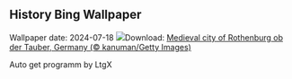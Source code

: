## History Bing Wallpaper
Wallpaper date: 2024-07-18
![](https://www.bing.com/th?id=OHR.MedievalRothenburg_EN-CA4728212344_UHD.jpg&w=1000)Download: [Medieval city of Rothenburg ob der Tauber, Germany (© kanuman/Getty Images)](https://www.bing.com/th?id=OHR.MedievalRothenburg_EN-CA4728212344_UHD.jpg)

Auto get programm by LtgX
